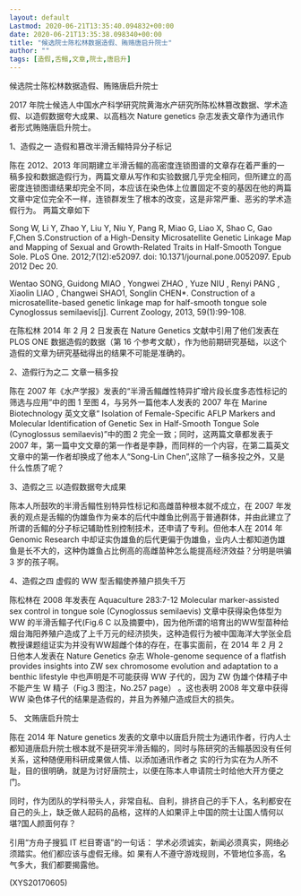 ```yaml
---
layout: default
Lastmod: 2020-06-21T13:35:40.094832+00:00
date: 2020-06-21T13:35:38.098340+00:00
title: "候选院士陈松林数据造假、贿赂唐启升院士"
author: ""
tags: [造假,舌鳎,文章,院士,唐启升]
---
```


候选院士陈松林数据造假、贿赂唐启升院士

2017 年院士候选人中国水产科学研究院黄海水产研究所陈松林篡改数据、学术造假、以造假数据夸大成果、以高档次 Nature genetics 杂志发表文章作为通讯作者形式贿赂唐启升院士。

1、造假之一 造假和篡改半滑舌鳎特异分子标记

陈在 2012、2013 年同期建立半滑舌鳎的高密度连锁图谱的文章存在着严重的一稿多投和数据造假行为，两篇文章从写作和实验数据几乎完全相同，但所建立的高密度连锁图谱结果却完全不同，本应该在染色体上位置固定不变的基因在他的两篇文章中定位完全不一样，连锁群发生了根本的改变，这是非常严重、恶劣的学术造假行为。 两篇文章如下

Song W, Li Y, Zhao Y, Liu Y, Niu Y, Pang R, Miao G, Liao X, Shao C, Gao F,Chen S.Construction of a High-Density Microsatellite Genetic Linkage Map and Mapping of Sexual and Growth-Related Traits in Half-Smooth Tongue Sole. PLoS One. 2012;7(12):e52097. doi: 10.1371/journal.pone.0052097. Epub 2012 Dec 20.

Wentao SONG, Guidong MIAO , Yongwei ZHAO , Yuze NIU , Renyi PANG , Xiaolin LIAO , Changwei SHAO1, Songlin CHEN*. Construction of a microsatellite-based genetic linkage map for half-smooth tongue sole Cynoglossus semilaevis[j]. Current Zoology, 2013, 59(1):99-108.

在陈松林 2014 年 2 月 2 日发表在 Nature Genetics 文献中引用了他们发表在 PLOS ONE 数据造假的数据（第 16 个参考文献），作为他前期研究基础，以这个造假的文章为研究基础得出的结果不可能是准确的。

2、造假行为之二 文章一稿多投

陈在 2007 年《水产学报》发表的“半滑舌鳎雌性特异扩增片段长度多态性标记的筛选与应用”中的图 1 至图 4，与另外一篇他本人发表的 2007 年在 Marine Biotechnology 英文文章“ Isolation of Female-Specific AFLP Markers and Molecular Identification of Genetic Sex in Half-Smooth Tongue Sole (Cynoglossus semilaevis)”中的图 2 完全一致；同时，这两篇文章都发表于 2007 年，第一篇中文文章的第一作者是李静，而同样的一个内容，在第二篇英文文章中的第一作者却换成了他本人“Song-Lin Chen”,这除了一稿多投之外，又是什么性质了呢？

3、造假之三 以造假数据夸大成果

陈本人所鼓吹的半滑舌鳎性别特异性标记和高雌苗种根本就不成立，在 2007 年发表的观点是舌鳎的伪雄鱼作为亲本的后代中雌鱼比例高于普通群体，并由此建立了所谓的舌鳎的分子标记辅助性别控制技术，还申请了专利。但他本人在 2014 年 Genomic Research 中却证实伪雄鱼的后代更偏于伪雄鱼，业内人士都知道伪雄鱼是长不大的，这种伪雄鱼占比例高的高雌苗种怎么能提高经济效益？分明是哄骗 3 岁的孩子啊。

4、造假之四 虚假的 WW 型舌鳎使养殖户损失千万

陈松林在 2008 年发表在 Aquaculture 283:7-12 Molecular marker-assisted sex control in tongue sole (Cynoglossus semilaevis) 文章中获得染色体型为 WW 的半滑舌鳎子代(Fig.6 C 以及摘要中)，因为他所谓的培育出的WW型苗种给烟台海阳养殖户造成了上千万元的经济损失，这种造假行为被中国海洋大学张全启教授课题组证实为并没有WW超雌个体的存在，在事实面前，在 2014 年 2 月 2 日他本人发表在 Nature Genetics 杂志 Whole-genome sequence of a flatfish provides insights into ZW sex chromosome evolution and adaptation to a benthic lifestyle 中也声明是不可能获得 WW 子代的，因为 ZW 伪雄个体精子中不能产生 W 精子（Fig.3 图注，No.257 page） 。这也表明 2008 年文章中获得 WW 染色体子代的结果是造假的，并且为养殖户造成巨大的损失。

5、 文贿唐启升院士

陈在 2014 年 Nature genetics 发表的文章中以唐启升院士为通讯作者，行内人士都知道唐启升院士根本就不是研究半滑舌鳎的，同时与陈研究的舌鳎基因没有任何关系，这种随便用科研成果做人情、以添加通讯作者之 实的行为实在为人所不耻，目的很明确，就是为讨好唐院士，以便在陈本人申请院士时给他大开方便之门。

同时，作为团队的学科带头人，非常自私、自利，排挤自己的手下人，名利都安在自己的头上，缺乏做人起码的品格，这样的人如果评上中国的院士让国人情何以堪?国人颜面何存？

引用“方舟子搜狐 IT 栏目寄语”的一句话： 学术必须诚实，新闻必须真实，网络必须踏实。他们都应该与虚假无缘。如 果有人不遵守游戏规则，不管地位多高，名气多大，我们都要揭露他。

(XYS20170605)

